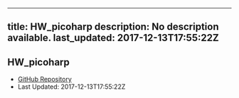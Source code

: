 
---
title: HW_picoharp
description: No description available.
last_updated: 2017-12-13T17:55:22Z
---

## HW_picoharp

- [GitHub Repository](https://github.com/ScopeFoundry/HW_picoharp)
- Last Updated: 2017-12-13T17:55:22Z

